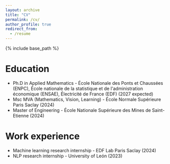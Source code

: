 ```yaml
---
layout: archive
title: "CV"
permalink: /cv/
author_profile: true
redirect_from:
  - /resume
---
```


{% include base_path %}

Education
======
* Ph.D in Applied Mathematics - École Nationale des Ponts et Chaussées (ENPC), École nationale de la statistique et de l'administration économique (ENSAE), Électricité de France (EDF) (2027 expected)
* Msc MVA (Mathematics, Vision, Learning) - École Normale Supérieure Paris Saclay (2024)
* Master of Engineering - École Nationale Supérieure des Mines de Saint-Etienne (2024)
  
Work experience
======
* Machine learning research internship - EDF Lab Paris Saclay (2024)
* NLP research internship - University of León (2023)
  
